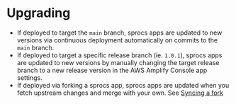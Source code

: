 # Upgrading

* If deployed to target the `main` branch, sprocs apps are updated to new versions via continuous deployment automatically on commits to the `main` branch.
* If deployed to target a specific release branch (ie. `1.0.1`), sprocs apps are updated to new versions by manually changing the target release branch to a new release version in the AWS Amplify Console app settings.
* If deployed via forking a sprocs app, sprocs apps are updated when you fetch
upstream changes and merge with your own. See [Syncing a fork](https://docs.github.com/en/github/collaborating-with-pull-requests/working-with-forks/syncing-a-fork)
